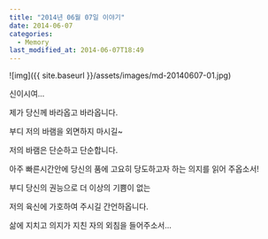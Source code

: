 ```yaml
---
title: "2014년 06월 07일 이야기"
date: 2014-06-07
categories:
  - Memory
last_modified_at: 2014-06-07T18:49
---
```


![img]({{ site.baseurl }}/assets/images/md-20140607-01.jpg)


신이시여... 

제가 당신께 바라옵고 바라옵니다. 

부디 저의 바램을 외면하지 마시길~ 

저의 바램은 단순하고 단순합니다.

아주 빠른시간안에 당신의 품에 고요히 당도하고자 하는 의지를 읽어 주옵소서!

부디 당신의 권능으로 더 이상의 기쁨이 없는

저의 육신에 가호하여 주시길 간언하옵니다.

삶에 지치고 의지가 지친 자의 외침을 들어주소서...